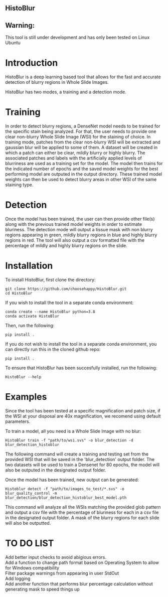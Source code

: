 ## HistoBlur

## Warning:
This tool is still under development and has only been tested on Linux Ubuntu


# Introduction

HistoBlur is a deep learning based tool that allows for the fast and accurate detection of blurry regions in Whole Slide Images.

HistoBlur has two modes, a training and a detection mode. 


# Training

In order to detect blurry regions, a DenseNet model needs to be trained for the specific stain being analyzed.
For that, the user needs to provide one clear non-blurry Whole Slide Image (WSI) for the staining of choice.
In training mode, patches from the clear non-blurry WSI will be extracted and gaussian blur will be applied to some of them. A dataset will be created
in which a patch can either be clear, mildly blurry or highly blurry. The associated patches and labels with the artificially applied levels of blurriness
are used as a training set for the model.
The model then trains for the indicated number of epochs and the saved model weights for the best performing model are outputed in the output directory.
These trained model weights can then be used to detect blurry areas in other WSI of the same staining type.

# Detection

Once the model has been trained, the user can then provide other file(s) along with the previous trained model weights in order to estimate bluriness.
The detection mode will output a tissue mask with non blurry regions appearing in green, mildly blurry regions in blue and highly blurry regions in red.
The tool will also output a csv formatted file with the percentage of mildly and highly blurry regions on the slide.

# Installation

To install HistoBlur, first clone the directory:

```
git clone https://github.com/choosehappy/HistoBlur.git
cd HistoBlur
```

If you wish to install the tool in a separate conda environment:

```
conda create --name HistoBlur python=3.8
conda activate HistoBlur
```

Then, run the following:

```
pip install .
```

If you do not wish to install the tool in a separate conda environment, you can directly run this in the cloned github repo:

```
pip install .
```

To ensure that HistoBlur has been succesfully installed, run the following:

```
HistoBlur --help
```

# Examples

Since the tool has been tested at a specific magnification and patch size, if the WSI at your disposal are 40x magnification, we recomend using
default parameters.

To train a model, all you need is a Whole Slide Image with no blur:
```
HistoBlur train -f "path/to/wsi.svs" -o blur_detection -d blur_detection_histoblur
```

The following command will create a training and testing set from the provided WSI that will be saved in the 'blur_detection' output folder.
The two datasets will be used to train a Densenet for 80 epochs, the model will also be outputed in the designated output folder.

Once the model has been trained, new output can be generated:

```
Histoblur detect -f "path/to/images_to_test/*.svs" -o blur_quality_control -m blur_detection/blur_detection_histoblur_best_model.pth
```

This command will analyze all the WSIs matching the provided glob pattern and output a csv file with the percentage of bluriness for each
in a csv file in the designated output folder. A mask of the blurry regions for each slide will also be outputted.


# TO DO LIST

Add better input checks to avoid abigious errors.  
Add a function to change path format based on Operating System to allow for Windows compatibility  
Filter package warnings from appearing in user StdOut  
Add logging  
Add another function that performs blur percentage calculation without generating mask to speed things up  


